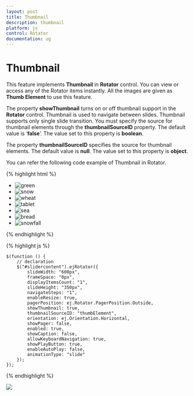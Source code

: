 ```yaml
---
layout: post
title: Thumbnail
description: thumbnail 
platform: js
control: Rotator
documentation: ug
---
```


# Thumbnail 

This feature implements **Thumbnail** in **Rotator** control. You can view or access any of the Rotator items instantly. All the images are given as **Thumb Element** to use this feature. 

The property **showThumbnail** turns on or off thumbnail support in the **Rotator** control. Thumbnail is used to navigate between slides. Thumbnail supports only single slide transition. You must specify the source for thumbnail elements through the **thumbnailSourceID** property. The default value is ‘**false**’. The value set to this property is **boolean**. 

The property **thumbnailSourceID** specifies the source for thumbnail elements. The default value is **null**. The value set to this property is **object**. 

You can refer the following code example of Thumbnail in Rotator.

  {% highlight html %}
  
<div class="cols-sample-area">
   <ul id="slidercontent">
      <li>
         <img class="image" src="../images/rotator/green.jpg" title="green" />
      </li>
      <li>
         <img class="image" src="../images/rotator/snow.jpg" title="snow" />
      </li>
      <li>
         <img class="image" src="../images/rotator/wheat.jpg" title="wheat" />
      </li>
      <li>
         <img class="image" src="../images/rotator/tablet.jpg" title="tablet" />
      </li>
      <li>
         <img class="image" src="../images/rotator/sea.jpg" title="sea" />
      </li>
      <li>
         <img class="image" src="../images/rotator/bread.jpg" title="bread" />
      </li>
      <li>
         <img class="image" src="../images/rotator/snowfall.jpg" title="snowfall" />
      </li>
   </ul>
   <ul id="thumbElement" style="display: none">
      <li>
         <img src="../images/rotator/green.jpg" title="green" />
      </li>
      <li>
         <img src="../images/rotator/snow.jpg" title="snow" />
      </li>
      <li>
         <img src="../images/rotator/wheat.jpg" title="wheat" />
      </li>
      <li>
         <img src="../images/rotator/tablet.jpg" title="tablet" />
      </li>
      <li>
         <img src="../images/rotator/sea.jpg" title="sea" />
      </li>
      <li>
         <img src="../images/rotator/bread.jpg" title="bread" />
      </li>
      <li>
         <img src="../images/rotator/snowfall.jpg" title="snowfall" />
      </li>
   </ul>
</div>


  {% endhighlight %}


  {% highlight js %}

  

    $(function () {
        // declaration
        $("#slidercontent").ejRotator({
            slideWidth: "600px",
            frameSpace: "0px",
            displayItemsCount: "1",
            slideHeight: "350px",
            navigateSteps: "1",
            enableResize: true,
            pagerPosition: ej.Rotator.PagerPosition.Outside,
            showThumbnail: true,
            thumbnailSourceID: "thumbElement",
            orientation: ej.Orientation.Horizontal,
            showPager: false,
            enabled: true,
            showCaption: false,
            allowKeyboardNavigation: true,
            showPlayButton: true,
            enableAutoPlay: false,
            animationType: "slide"
        });    
    });



  {% endhighlight %}


![]("/js/Rotator/Thumbnail_images/Thumbnail_img1.png")

